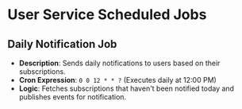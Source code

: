 # User Service Scheduled Jobs

## Daily Notification Job

- **Description**: Sends daily notifications to users based on their subscriptions.
- **Cron Expression**: `0 0 12 * * ?` (Executes daily at 12:00 PM)
- **Logic**: Fetches subscriptions that haven't been notified today and publishes events for notification.
